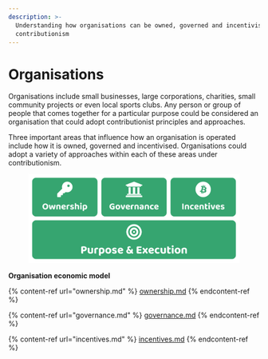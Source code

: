 ```yaml
---
description: >-
  Understanding how organisations can be owned, governed and incentivised under
  contributionism
---
```


# Organisations

Organisations include small businesses, large corporations, charities, small community projects or even local sports clubs. Any person or group of people that comes together for a particular purpose could be considered an organisation that could adopt contributionist principles and approaches.

Three important areas that influence how an organisation is operated include how it is owned, governed and incentivised. Organisations could adopt a variety of approaches within each of these areas under contributionism.

<figure><img src="../../../.gitbook/assets/contributionism-organisations-overview.png" alt=""><figcaption></figcaption></figure>



**Organisation economic model**

{% content-ref url="ownership.md" %}
[ownership.md](ownership.md)
{% endcontent-ref %}

{% content-ref url="governance.md" %}
[governance.md](governance.md)
{% endcontent-ref %}

{% content-ref url="incentives.md" %}
[incentives.md](incentives.md)
{% endcontent-ref %}
